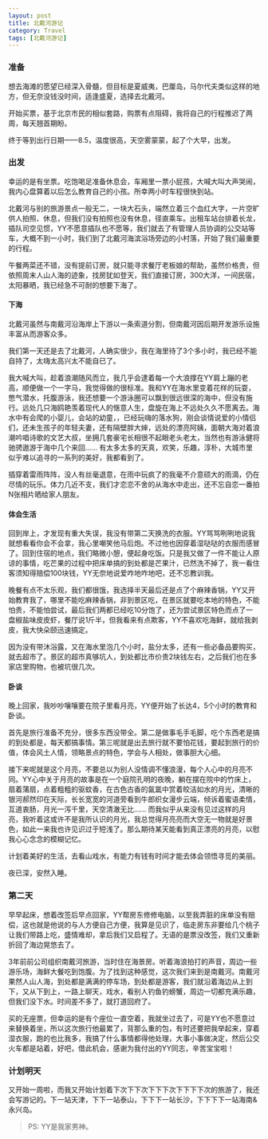 ```yaml
---
layout: post
title: 北戴河游记
category: Travel
tags: [北戴河游记]
---
```


### 准备
想去海滩的愿望已经深入骨髓，但目标是夏威夷，巴厘岛，马尔代夫类似这样的地方，但无奈没钱没时间，适逢盛夏，选择去北戴河。
开始买票，基于北京市民的相似套路，购票有点阻碍，我将自己的行程推迟了两周，每天翘首期盼。
终于等到出行日期——8.5，温度很高，天空雾蒙蒙，起了个大早，出发。

### 出发幸运的是有坐票。吃饱喝足准备休息会，车厢里一票小屁孩，大喊大叫大声哭闹，我内心盘算着以后怎么教育自己的小孩。所幸两小时车程很快到站。

北戴河与别的旅游景点一般无二，一块大石头，端然立着三个血红大字，一片空旷供人拍照、休息，但我们没有拍照也没有休息，径直乘车。出租车站台排着长龙，插队司空见惯，YY不愿意插队也不愿等，我们就去了有管理人员协调的公交站等车，大概不到一小时，我们到了北戴河海滨浴场旁边的小村落，开始了我们最重要的行程。
午餐两菜还不错，没有提前订房，就只能寻求餐厅老板娘的帮助，虽然价格贵，但依照周末人山人海的迹象，找房犹如登天，我们直接订房，300大洋，一间民宿，太阳暴晒，我已经急不可耐的想要下海了。

#### 下海北戴河虽然与南戴河沿海岸上下游以一条索道分割，但南戴河因后期开发游乐设施丰富从而游客众多。
我们第一天还是去了北戴河，人确实很少，我在海里待了3个多小时，我已经不能自持了，太嗨太高兴太不能自已了。

我大喊大叫，趁着浪潮随风而立，我几乎会逮着每一个大浪撑在YY肩上蹦的老高，顺便做一个一字马，我觉得做的很标准。我和YY在海水里变着花样的玩耍，憋气潜水，托腹游泳，我还想要一个游泳圈可以飘到很远很深的海中，但没有施行。远处几只海鸥艳羡着现代人的惬意人生，盘旋在海上不远处久久不愿离去。海水中有会爬的小婴儿，会站的幼童，，已经玩嗨的落水狗，刚会谈情说爱的小情侣们，还未生孩子的年轻夫妻，还有隔壁胖大婶，远处的漂亮阿姨，面朝大海对着浪潮吟唱诗歌的文艺大叔，坐拥几套豪宅长相很不起眼老头老太，当然也有游泳健将驰骋遨游于海中几个来回…… 有太多太多的天真，欢笑，乐趣，淳朴，大城市里似乎难以追寻的一系列的美好，我都看到了。
插穿着雷雨阵阵，没人有丝毫退意，在雨中玩疯了的我毫不介意硕大的雨滴，仍在尽情的玩乐。体力几近不支，我们才恋恋不舍的从海水中走出，还不忘自恋一番拍N张相片晒给家人朋友。

#### 体会生活回到岸上，才发现有重大失误，我没有带第二天换洗的衣服。YY骂骂咧咧地说我就想看看你会不会拿，我心里嘲笑他马后炮。不过他也因穿着湿哒哒的衣服而感冒了。回到住宿的地点，我们略微小憩，便起身吃饭。只是我又做了一件不能让人原谅的事情，吃芒果的过程中把床单搞的到处都是芒果汁，已然洗不掉了，我一看住客须知得赔偿100块钱，YY无奈地说爱咋地咋地吧，还不忘教训我。
晚餐有点不太乐观，我们都很饿，我选择半天最后还是点了个麻辣香锅，YY又开始教育我了，哪里不能吃麻辣香锅，非到景区吃，在景区就要吃本地的特色，不能怕贵，不能怕尝试，最后我们两都已经吃10分饱了，还为尝试景区特色而点了一盘椒盐味皮皮虾，餐厅说1斤半，但我看来有点欺客，YY不喜欢吃海鲜，就给我剥皮，我大快朵颐迅速搞定。
因为没有带沐浴露，又在海水里泡几个小时，盐分太多，还有一些必备品要购买，就去超市了。景区的超市真够坑人，到处都比市价贵2块钱左右，之后我们也在多家店里购物，也被坑很几次。#### 卧谈晚上回家，我吵吵嚷嚷要在院子里看月亮，YY便开始了长达4，5个小时的教育和卧谈。

首先是旅行准备不充分，很多东西没带全。第二是做事毛手毛脚，吃个东西老是搞的到处都是，每天都搞事情。第三呢就是出去旅行就不要怕花钱，要起到旅行的价值，体会风土人情，领略景点的特色，学会与人相处，做事胆大心细。接下来呢就是这个月亮，不要总以为别人没情调不懂浪漫，每个人心中的月亮不同。YY心中关于月亮的故事是在一个庭院孔明的夜晚，躺在摆在院中的竹床上，扇着蒲扇，点着粗粗的驱蚊香，在古色古香的氤氲中赏着皎洁如水的月光，清晰的银河郝然印在天际，长长宽宽的河道旁看到牛郎织女漫步云端，倾诉着蜜语柔情，互道衷肠，月光一泻千里，天空清澈无比...... 而我似乎从来没有见过这样的月亮，我听着这或许不是我所认识的月光，我总觉得月亮亮而大空无一物就是好景色，如此一来我也许见识过于短浅了。那么期待某天能看到真正漂亮的月亮，以慰我心心念念的模糊记忆。计划着美好的生活，去看山戏水，有能力有钱有时间才能去体会领悟寻觅的美丽。夜已深，安然入睡。### 第二天早早起床，想着改签后早点回家，YY帮房东修修电脑，以至我弄脏的床单没有赔偿，这也就是他说的与人方便自己方便，我算是见识了，临走房东非要给几个桃子让我们带路上吃，盛情难却，拿后我们又启程了。无语的是票没改签，我们又重新折回了海边晃悠去了。3年前前公司组织南戴河旅游，当时住在海景房。听着海浪拍打的声音，周边一些游乐场，海鲜大餐吃到饱腹。为了找到这种感觉，这次我们来到是南戴河。南戴河果然人山人海，到处都是满满的停车场，到处都是游客，我们就沿着海边从上到下，又从下到上，一路上聊天，戏水，看别人钓鱼钓螃蟹，周边一切都充满乐趣，但我们没下水。时间差不多了，就打道回府了。买的无座票，但幸运的是有个座位一直空着，我就坐过去了，可是YY也不愿意过来替换着坐，所以这次旅行他最累了，背那么重的包，有时还要把我举起来，穿着湿衣服，跑的也比我多，我搞了什么事情都得他处理，大事小事做决定，然后公交火车都是站着，好吧，借此机会，感谢为我付出的YY同志，辛苦宝宝啦！### 计划明天又开始一周啦，而我又开始计划着下次下下次下下下次下下下下次的旅游了，我还会写游记的。下一站天津，下下一站泰山，下下下一站长沙，下下下下一站海南&永兴岛。> PS: YY是我家男神。